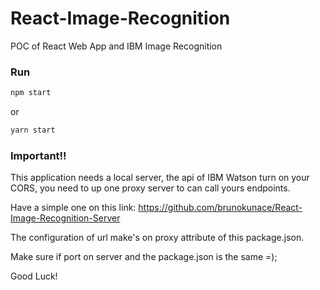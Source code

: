 # React-Image-Recognition
POC of React Web App and IBM Image Recognition

### Run
```sh
npm start
```
or
```sh
yarn start
```

### Important!!
This application needs a local server, the api of IBM Watson turn on your CORS, you need to up one proxy server to can call yours endpoints.

Have a simple one on this link: https://github.com/brunokunace/React-Image-Recognition-Server

The configuration of url make's on proxy attribute of this package.json.

Make sure if port on server and the package.json is the same =);

Good Luck!

